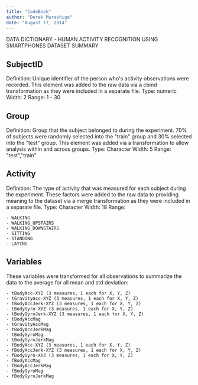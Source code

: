 ```yaml
---
title: "CodeBook"
author: "Derek Murashige"
date: "August 17, 2014"
---
```


DATA DICTIONARY - HUMAN ACTIVITY RECOGNITION USING SMARTPHONES DATASET SUMMARY
 
SubjectID
-------------
  Definition: Unique identifier of the person who's activity observations were recorded. This element was added to the raw data via a cbind transformation as they were included in a separate file.
  Type: numeric
  Width: 2
  Range: 1 - 30

Group
-------------
  Definition: Group that the subject belonged to during the experiment. 70% of subjects were randomly selected into the "train" group and 30% selected into the "test" group.  This element was added via a transformation to allow analysis within and across groups.
  Type: Character
  Width: 5
  Range: "test","train" 
  
Activity
-------------
  Definition: The type of activity that was measured for each subject during the experiment. These factors were added to the raw data to providing meaning to the dataset via a merge transformation as they were included in a separate file.
  Type: Character
  Width: 18
  Range:
  
    - WALKING
    - WALKING_UPSTAIRS
    - WALKING_DOWNSTAIRS
    - SITTING
    - STANDING
    - LAYING

Variables
-------------
  These variables were transformed for all observations to summarize the data to the average for all mean and std deviation:

    - tBodyAcc-XYZ (3 measures, 1 each for X, Y, Z)
    - tGravityAcc-XYZ (3 measures, 1 each for X, Y, Z)
    - tBodyAccJerk-XYZ (3 measures, 1 each for X, Y, Z)
    - tBodyGyro-XYZ (3 measures, 1 each for X, Y, Z)
    - tBodyGyroJerk-XYZ (3 measures, 1 each for X, Y, Z)
    - tBodyAccMag
    - tGravityAccMag
    - tBodyAccJerkMag
    - tBodyGyroMag
    - tBodyGyroJerkMag
    - fBodyAcc-XYZ (3 measures, 1 each for X, Y, Z)
    - fBodyAccJerk-XYZ (3 measures, 1 each for X, Y, Z)
    - fBodyGyro-XYZ (3 measures, 1 each for X, Y, Z)
    - fBodyAccMag
    - fBodyAccJerkMag
    - fBodyGyroMag
    - fBodyGyroJerkMag
